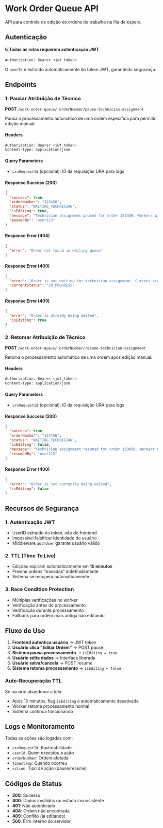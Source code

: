 # Work Order Queue API

API para controle de edição de ordens de trabalho na fila de espera.

## Autenticação

🔒 **Todas as rotas requerem autenticação JWT**

```bash
Authorization: Bearer <jwt_token>
```

O `userId` é extraído automaticamente do token JWT, garantindo segurança.

## Endpoints

### 1. Pausar Atribuição de Técnico

**POST** `/work-order-queue/:orderNumber/pause-technician-assignment`

Pausa o processamento automático de uma ordem específica para permitir edição manual.

#### Headers
```bash
Authorization: Bearer <jwt_token>
Content-Type: application/json
```

#### Query Parameters
- `uraRequestId` (opcional): ID da requisição URA para logs

#### Response Success (200)
```json
{
  "success": true,
  "orderNumber": "123456",
  "status": "WAITING_TECHNICIAN",
  "isEditing": true,
  "message": "Technician assignment paused for order 123456. Workers will skip this order.",
  "pausedBy": "user123"
}
```

#### Response Error (404)
```json
{
  "error": "Order not found in waiting queue"
}
```

#### Response Error (400)
```json
{
  "error": "Order is not waiting for technician assignment. Current status: IN_PROGRESS",
  "currentStatus": "IN_PROGRESS"
}
```

#### Response Error (409)
```json
{
  "error": "Order is already being edited",
  "isEditing": true
}
```

### 2. Retomar Atribuição de Técnico

**POST** `/work-order-queue/:orderNumber/resume-technician-assignment`

Retoma o processamento automático de uma ordem após edição manual.

#### Headers
```bash
Authorization: Bearer <jwt_token>
Content-Type: application/json
```

#### Query Parameters
- `uraRequestId` (opcional): ID da requisição URA para logs

#### Response Success (200)
```json
{
  "success": true,
  "orderNumber": "123456",
  "status": "WAITING_TECHNICIAN",
  "isEditing": false,
  "message": "Technician assignment resumed for order 123456. Workers will process this order normally.",
  "resumedBy": "user123"
}
```

#### Response Error (400)
```json
{
  "error": "Order is not currently being edited",
  "isEditing": false
}
```

## Recursos de Segurança

### 1. Autenticação JWT
- UserID extraído do token, não do frontend
- Impossível falsificar identidade do usuário
- Middleware `authUser` garante usuário válido

### 2. TTL (Time To Live)
- Edições expiram automaticamente em **10 minutos**
- Previne ordens "travadas" indefinidamente
- Sistema se recupera automaticamente

### 3. Race Condition Protection
- Múltiplas verificações no worker
- Verificação antes do processamento
- Verificação durante processamento
- Fallback para ordem mais antiga não editando

## Fluxo de Uso

1. **Frontend autentica usuário** → JWT token
2. **Usuário clica "Editar Ordem"** → POST pause
3. **Sistema pausa processamento** → `isEditing = true`
4. **Usuário edita dados** → Interface liberada
5. **Usuário salva/cancela** → POST resume
6. **Sistema retoma processamento** → `isEditing = false`

### Auto-Recuperação TTL

Se usuário abandonar a tela:
- Após 10 minutos, flag `isEditing` é automaticamente desativada
- Worker retoma processamento normal
- Sistema continua funcionando

## Logs e Monitoramento

Todas as ações são logadas com:
- `uraRequestId`: Rastreabilidade
- `userId`: Quem executou a ação
- `orderNumber`: Ordem afetada
- `timestamp`: Quando ocorreu
- `action`: Tipo de ação (pause/resume)

## Códigos de Status

- **200**: Sucesso
- **400**: Dados inválidos ou estado inconsistente
- **401**: Não autenticado
- **404**: Ordem não encontrada
- **409**: Conflito (já editando)
- **500**: Erro interno do servidor
